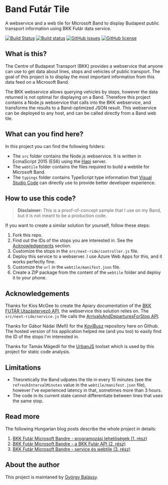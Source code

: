 # Band Futár Tile

A webservice and a web tile for Microsoft Band to display Budapest public transport information using BKK Futár data service.

[![Build Status](https://travis-ci.org/balassy/band-futar-tile.svg?branch=master)](https://travis-ci.org/balassy/band-futar-tile)
[![Build status](https://ci.appveyor.com/api/projects/status/ampihr06uusax4n4?svg=true)](https://ci.appveyor.com/project/balassy/band-futar-tile)
[![GitHub issues](https://img.shields.io/github/issues/balassy/band-futar-tile.svg)](https://github.com/balassy/band-futar-tile/issues)
[![GitHub license](https://img.shields.io/badge/license-MIT-blue.svg)](https://raw.githubusercontent.com/balassy/band-futar-tile/master/LICENSE)

## What is this?

The Centre of Budapest Transport (BKK) provides a webservice that anyone can use to get data about lines,
stops and vehicles of public transport. The goal of this project is to display the most important information
from this data feed on a Microsoft Band.

The BKK webservice allows querying vehicles by stops, however the data returned is not optimal for displaying
on a Band. Therefore this project contains a Node.js webservice that calls into the BKK webservice, and
transforms the results to a Band-optimized JSON result. This webservice can be deployed to any host, and can
be called directly from a Band web tile.

## What can you find here?

In this project you can find the following folders:

- The `src` folder contains the Node.js webservice. It is written in EcmaScript 2015 (ES6) using the [Hapi](http://hapijs.com) server.
- The `webtile` folder contains the files required to build a webtile for Microsoft Band. 
- The `typings` folder contains TypeScript type information that [Visual Studio Code](https://code.visualstudio.com) 
can directly use to provide better developer experience.

## How to use this code?

> **Disclaimer:** This is a proof-of-concept sample that I use on my Band, but it is not meant to be a production code.

If you want to create a similar solution for yourself, follow these steps:

1. Fork this repo.
2. Find out the IDs of the stops you are interested in. See the [Acknowledgements](#Acknowledgements) section.
3. Customize the stops in the `src/next-ride/controller.js` file.
4. Deploy this service to a webserver. I use Azure Web Apps for this, and it works perfectly fine.
5. Customize the `url` in the `webtile/manifest.json` file.
6. Create a ZIP package from the content of the `webtile` folder and deploy it to your phone.

## Acknowledgements

Thanks for Kiss McGee to create the Apiary documentation of the [BKK FUTÁR Utazástervező API](http://docs.bkkfutar.apiary.io),
the webservice this solution relies on. The `src/next-ride/service.js` file calls the 
[ArrivalsAndDeparturesForStop API](http://docs.bkkfutar.apiary.io/#reference/0/arrivalsanddeparturesforstop/arrivalsanddeparturesforstop).

Thanks for Gábor Nádai (Mefi) for the [KoviBusz](https://github.com/mefiblogger/KoviBusz) repository here on Github. The hosted version 
of his application helped me (and you too) to easily find the ID of the stops I'm interested in.

Thanks for Tamás Mágedli for the [UrbanJS](https://github.com/urbanjs/tools) toolset which is used by this project for
static code analysis. 

## Limitations

- Theoretically the Band udpates the tile in every 15 minutes (see the `refreshIntervalMinutes` value in the `webtile/manifest.json` file), 
however I've experienced latency in that, sometimes more than 3 hours.
- The code in its current state cannot differentiate between lines that uses the same stop.

## Read more

The following Hungarian blog posts describe the whole project in details:
1. [BKK Futár Microsoft Bandre - programozási lehetőségek (1. rész)](https://balassygyorgy.wordpress.com/2016/01/30/bkk-futar-microsoft-bandre-1/)
2. [BKK Futár Microsoft Bandre - a BKK Futár API (2. rész)](https://balassygyorgy.wordpress.com/2016/02/02/bkk-futar-microsoft-bandre-2-bkk-futar-api/)
3. [BKK Futár Microsoft Bandre - service és webtile (3. rész)](https://balassygyorgy.wordpress.com/2016/02/15/bkk-futar-microsoft-bandre-3-service-es-webtile/)

## About the author

This project is maintaned by [György Balássy](http://gyorgybalassy.wordpress.com).
